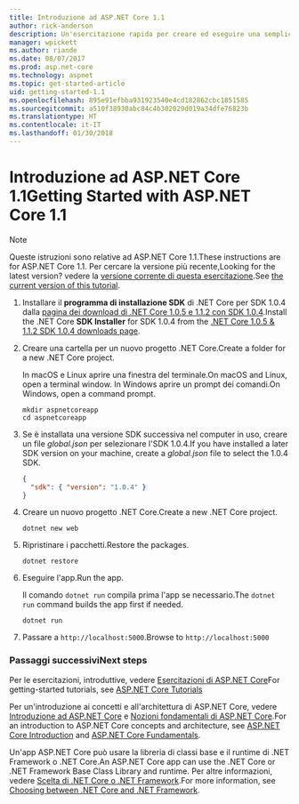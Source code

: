 ```yaml
---
title: Introduzione ad ASP.NET Core 1.1
author: rick-anderson
description: Un'esercitazione rapida per creare ed eseguire una semplice app Hello World usando ASP.NET Core 1.1.
manager: wpickett
ms.author: riande
ms.date: 08/07/2017
ms.prod: asp.net-core
ms.technology: aspnet
ms.topic: get-started-article
uid: getting-started-1.1
ms.openlocfilehash: 895e91efbba931923540e4cd182862cbc1851585
ms.sourcegitcommit: a510f38930abc84c4b302029d019a34dfe76823b
ms.translationtype: HT
ms.contentlocale: it-IT
ms.lasthandoff: 01/30/2018
---
```

# <a name="getting-started-with-aspnet-core-11"></a><span data-ttu-id="3cc0c-103">Introduzione ad ASP.NET Core 1.1</span><span class="sxs-lookup"><span data-stu-id="3cc0c-103">Getting Started with ASP.NET Core 1.1</span></span>

> [!NOTE]
> <span data-ttu-id="3cc0c-104">Queste istruzioni sono relative ad ASP.NET Core 1.1.</span><span class="sxs-lookup"><span data-stu-id="3cc0c-104">These instructions are for ASP.NET Core 1.1.</span></span> <span data-ttu-id="3cc0c-105">Per cercare la versione più recente,</span><span class="sxs-lookup"><span data-stu-id="3cc0c-105">Looking for the latest version?</span></span> <span data-ttu-id="3cc0c-106">vedere la [versione corrente di questa esercitazione](xref:getting-started).</span><span class="sxs-lookup"><span data-stu-id="3cc0c-106">See [the current version of this tutorial](xref:getting-started).</span></span>

1. <span data-ttu-id="3cc0c-107">Installare il **programma di installazione SDK** di .NET Core per SDK 1.0.4 dalla [pagina dei download di .NET Core 1.0.5 e 1.1.2 con SDK 1.0.4](https://github.com/dotnet/core/blob/master/release-notes/download-archives/1.0.5-download.md).</span><span class="sxs-lookup"><span data-stu-id="3cc0c-107">Install the .NET Core **SDK Installer** for SDK 1.0.4 from the [.NET Core 1.0.5 & 1.1.2 SDK 1.0.4 downloads page](https://github.com/dotnet/core/blob/master/release-notes/download-archives/1.0.5-download.md).</span></span>

2. <span data-ttu-id="3cc0c-108">Creare una cartella per un nuovo progetto .NET Core.</span><span class="sxs-lookup"><span data-stu-id="3cc0c-108">Create a folder for a new .NET Core project.</span></span>

   <span data-ttu-id="3cc0c-109">In macOS e Linux aprire una finestra del terminale.</span><span class="sxs-lookup"><span data-stu-id="3cc0c-109">On macOS and Linux, open a terminal window.</span></span> <span data-ttu-id="3cc0c-110">In Windows aprire un prompt dei comandi.</span><span class="sxs-lookup"><span data-stu-id="3cc0c-110">On Windows, open a command prompt.</span></span>

   ```terminal
   mkdir aspnetcoreapp
   cd aspnetcoreapp
   ```

2. <span data-ttu-id="3cc0c-111">Se è installata una versione SDK successiva nel computer in uso, creare un file *global.json* per selezionare l'SDK 1.0.4.</span><span class="sxs-lookup"><span data-stu-id="3cc0c-111">If you have installed a later SDK version on your machine, create a *global.json* file to select the 1.0.4 SDK.</span></span>

   ```json
   {
     "sdk": { "version": "1.0.4" }
   }
   ```

2. <span data-ttu-id="3cc0c-112">Creare un nuovo progetto .NET Core.</span><span class="sxs-lookup"><span data-stu-id="3cc0c-112">Create a new .NET Core project.</span></span>

   ```terminal
   dotnet new web
   ```
   
3.  <span data-ttu-id="3cc0c-113">Ripristinare i pacchetti.</span><span class="sxs-lookup"><span data-stu-id="3cc0c-113">Restore the packages.</span></span>

    ```terminal
    dotnet restore
    ```

4. <span data-ttu-id="3cc0c-114">Eseguire l'app.</span><span class="sxs-lookup"><span data-stu-id="3cc0c-114">Run the app.</span></span>

   <span data-ttu-id="3cc0c-115">Il comando `dotnet run` compila prima l'app se necessario.</span><span class="sxs-lookup"><span data-stu-id="3cc0c-115">The `dotnet run` command builds the app first if needed.</span></span>

   ```terminal
   dotnet run
   ```

5. <span data-ttu-id="3cc0c-116">Passare a `http://localhost:5000`.</span><span class="sxs-lookup"><span data-stu-id="3cc0c-116">Browse to `http://localhost:5000`</span></span>

<!-- H3 to avoid a single-entry internal TOC -->
### <a name="next-steps"></a><span data-ttu-id="3cc0c-117">Passaggi successivi</span><span class="sxs-lookup"><span data-stu-id="3cc0c-117">Next steps</span></span>

<span data-ttu-id="3cc0c-118">Per le esercitazioni, introduttive, vedere [Esercitazioni di ASP.NET Core](tutorials/index.md)</span><span class="sxs-lookup"><span data-stu-id="3cc0c-118">For getting-started tutorials, see [ASP.NET Core Tutorials](tutorials/index.md)</span></span>

<span data-ttu-id="3cc0c-119">Per un'introduzione ai concetti e all'architettura di ASP.NET Core, vedere [Introduzione ad ASP.NET Core](index.md) e [Nozioni fondamentali di ASP.NET Core](fundamentals/index.md).</span><span class="sxs-lookup"><span data-stu-id="3cc0c-119">For an introduction to ASP.NET Core concepts and architecture, see [ASP.NET Core Introduction](index.md) and [ASP.NET Core Fundamentals](fundamentals/index.md).</span></span>

<span data-ttu-id="3cc0c-120">Un'app ASP.NET Core può usare la libreria di classi base e il runtime di .NET Framework o .NET Core.</span><span class="sxs-lookup"><span data-stu-id="3cc0c-120">An ASP.NET Core app can use the .NET Core or .NET Framework Base Class Library and runtime.</span></span> <span data-ttu-id="3cc0c-121">Per altre informazioni, vedere [Scelta di .NET Core o .NET Framework](https://docs.microsoft.com/dotnet/articles/standard/choosing-core-framework-server).</span><span class="sxs-lookup"><span data-stu-id="3cc0c-121">For more information, see [Choosing between .NET Core and .NET Framework](https://docs.microsoft.com/dotnet/articles/standard/choosing-core-framework-server).</span></span>
